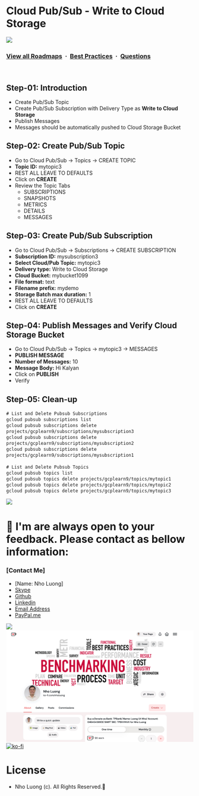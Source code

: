 # Cloud Pub/Sub - Write to Cloud Storage

![](https://i.imgur.com/waxVImv.png)
### [View all Roadmaps](https://github.com/nholuongut/all-roadmaps) &nbsp;&middot;&nbsp; [Best Practices](https://github.com/nholuongut/all-roadmaps/blob/main/public/best-practices/) &nbsp;&middot;&nbsp; [Questions](https://www.linkedin.com/in/nholuong/)
<br/>

## Step-01: Introduction
- Create Pub/Sub Topic
- Create Pub/Sub Subscription with Delivery Type as **Write to Cloud Storage**
- Publish Messages
- Messages should be automatically pushed to Cloud Storage Bucket

## Step-02: Create Pub/Sub Topic
- Go to Cloud Pub/Sub -> Topics -> CREATE TOPIC
- **Topic ID:** mytopic3
- REST ALL LEAVE TO DEFAULTS
- Click on **CREATE**
- Review the Topic Tabs
  - SUBSCRIPTIONS
  - SNAPSHOTS
  - METRICS
  - DETAILS
  - MESSAGES

## Step-03: Create Pub/Sub Subscription
- Go to Cloud Pub/Sub -> Subscriptions -> CREATE SUBSCRIPTION
- **Subscription ID:** mysubscription3
- **Select Cloud/Pub Topic:** mytopic3
- **Delivery type:** Write to Cloud Storage
- **Cloud Bucket:** mybucket1099
- **File format:** text
- **Filename prefix:** mydemo
- **Storage Batch max duration:** 1
- REST ALL LEAVE TO DEFAULTS
- Click on **CREATE**

## Step-04: Publish Messages and Verify Cloud Storage Bucket
- Go to Cloud Pub/Sub -> Topics -> mytopic3 -> MESSAGES
- **PUBLISH MESSAGE**
- **Number of Messages:** 10
- **Message Body:** Hi Kalyan
- Click on **PUBLISH**
- Verify 

## Step-05: Clean-up
```t
# List and Delete Pubsub Subscriptions
gcloud pubsub subscriptions list
gcloud pubsub subscriptions delete projects/gcplearn9/subscriptions/mysubscription3
gcloud pubsub subscriptions delete projects/gcplearn9/subscriptions/mysubscription2
gcloud pubsub subscriptions delete projects/gcplearn9/subscriptions/mysubscription1

# List and Delete Pubsub Topics
gcloud pubsub topics list
gcloud pubsub topics delete projects/gcplearn9/topics/mytopic1
gcloud pubsub topics delete projects/gcplearn9/topics/mytopic2
gcloud pubsub topics delete projects/gcplearn9/topics/mytopic3
```

![](https://i.i/Users/nholu/Documents/Donate.png/Users/nholu/Documents/Donate.pngmgur.com/waxVImv.png)
# 🚀 I'm are always open to your feedback.  Please contact as bellow information:
### [Contact Me]
* [Name: Nho Luong]
* [Skype](luongutnho_skype)
* [Github](https://github.com/nholuongut/)
* [Linkedin](https://www.linkedin.com/in/nholuong/)
* [Email Address](luongutnho@hotmail.com)
* [PayPal.me](https://www.paypal.com/paypalme/nholuongut)

![](https://i.imgur.com/waxVImv.png)
![](Donate.png)
[![ko-fi](https://ko-fi.com/img/githubbutton_sm.svg)](https://ko-fi.com/nholuong)

# License
* Nho Luong (c). All Rights Reserved.🌟